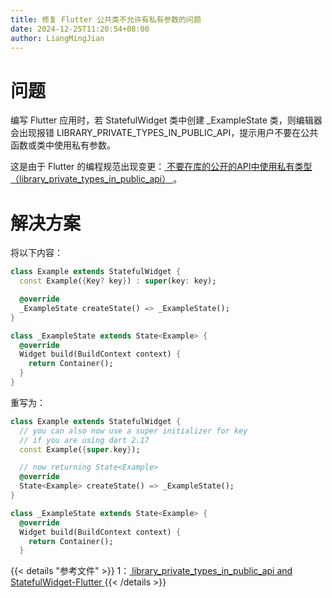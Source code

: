 ```yaml
---
title: 修复 Flutter 公共类不允许有私有参数的问题
date: 2024-12-25T11:20:54+08:00
author: LiangMingJian
---
```


# 问题

编写 Flutter 应用时，若 StatefulWidget 类中创建 \_ExampleState 类，则编辑器会出现报错 LIBRARY_PRIVATE_TYPES_IN_PUBLIC_API，提示用户不要在公共函数或类中使用私有参数。

这是由于 Flutter 的编程规范出现变更：[ 不要在库的公开的API中使用私有类型（library_private_types_in_public_api） ](https://links.jianshu.com/go?to=https%3A%2F%2Fdart-lang.github.io%2Flinter%2Flints%2Flibrary_private_types_in_public_api.html)。

# 解决方案

将以下内容：

```dart
class Example extends StatefulWidget {
  const Example({Key? key}) : super(key: key);

  @override
  _ExampleState createState() => _ExampleState();
}

class _ExampleState extends State<Example> {
  @override
  Widget build(BuildContext context) {
    return Container();
  }
}
```

重写为：

```dart
class Example extends StatefulWidget {
  // you can also now use a super initializer for key 
  // if you are using dart 2.17
  const Example({super.key});

  // now returning State<Example>
  @override
  State<Example> createState() => _ExampleState();
}

class _ExampleState extends State<Example> {
  @override
  Widget build(BuildContext context) {
    return Container();
  }
```

{{< details "参考文件" >}} 
1：[ library_private_types_in_public_api and StatefulWidget-Flutter ](https://www.appsloveworld.com/flutter/100/10/library-private-types-in-public-api-and-statefulwidget)
{{< /details >}}

